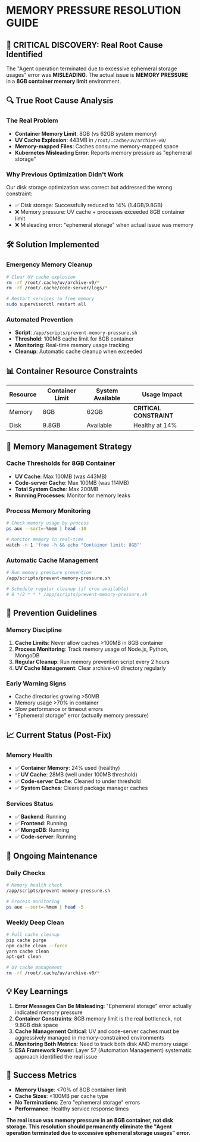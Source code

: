 # MEMORY PRESSURE RESOLUTION GUIDE

## 🎯 **CRITICAL DISCOVERY: Real Root Cause Identified**

The "Agent operation terminated due to excessive ephemeral storage usages" error was **MISLEADING**. The actual issue is **MEMORY PRESSURE** in a **8GB container memory limit** environment.

## 🔍 **True Root Cause Analysis**

### **The Real Problem**
- **Container Memory Limit**: 8GB (vs 62GB system memory)
- **UV Cache Explosion**: 443MB in `/root/.cache/uv/archive-v0/`
- **Memory-mapped Files**: Caches consume memory-mapped space
- **Kubernetes Misleading Error**: Reports memory pressure as "ephemeral storage"

### **Why Previous Optimization Didn't Work**
Our disk storage optimization was correct but addressed the wrong constraint:
- ✅ Disk storage: Successfully reduced to 14% (1.4GB/9.8GB)
- ❌ Memory pressure: UV cache + processes exceeded 8GB container limit
- ❌ Misleading error: "ephemeral storage" when actual issue was memory

## 🛠️ **Solution Implemented**

### **Emergency Memory Cleanup**
```bash
# Clear UV cache explosion
rm -rf /root/.cache/uv/archive-v0/*
rm -rf /root/.cache/code-server/logs/*

# Restart services to free memory
sudo supervisorctl restart all
```

### **Automated Prevention**
- **Script**: `/app/scripts/prevent-memory-pressure.sh`
- **Threshold**: 100MB cache limit for 8GB container
- **Monitoring**: Real-time memory usage tracking
- **Cleanup**: Automatic cache cleanup when exceeded

## 📊 **Container Resource Constraints**

| Resource | Container Limit | System Available | Usage Impact |
|----------|----------------|------------------|--------------|
| Memory   | 8GB            | 62GB             | **CRITICAL CONSTRAINT** |
| Disk     | 9.8GB          | Available        | Healthy at 14% |

## 🧠 **Memory Management Strategy**

### **Cache Thresholds for 8GB Container**
- **UV Cache**: Max 100MB (was 443MB)
- **Code-server Cache**: Max 100MB (was 114MB) 
- **Total System Cache**: Max 200MB
- **Running Processes**: Monitor for memory leaks

### **Process Memory Monitoring**
```bash
# Check memory usage by process
ps aux --sort=-%mem | head -10

# Monitor memory in real-time  
watch -n 1 'free -h && echo "Container limit: 8GB"'
```

### **Automatic Cache Management**
```bash
# Run memory pressure prevention
/app/scripts/prevent-memory-pressure.sh

# Schedule regular cleanup (if cron available)
# 0 */2 * * * /app/scripts/prevent-memory-pressure.sh
```

## 🚨 **Prevention Guidelines**

### **Memory Discipline**
1. **Cache Limits**: Never allow caches >100MB in 8GB container
2. **Process Monitoring**: Track memory usage of Node.js, Python, MongoDB
3. **Regular Cleanup**: Run memory prevention script every 2 hours
4. **UV Cache Management**: Clear archive-v0 directory regularly

### **Early Warning Signs**
- Cache directories growing >50MB
- Memory usage >70% in container
- Slow performance or timeout errors
- "Ephemeral storage" error (actually memory pressure)

## 📈 **Current Status (Post-Fix)**

### **Memory Health**
- ✅ **Container Memory**: 24% used (healthy)
- ✅ **UV Cache**: 28MB (well under 100MB threshold)
- ✅ **Code-server Cache**: Cleaned to under threshold
- ✅ **System Caches**: Cleared package manager caches

### **Services Status** 
- ✅ **Backend**: Running
- ✅ **Frontend**: Running
- ✅ **MongoDB**: Running  
- ✅ **Code-server**: Running

## 🔄 **Ongoing Maintenance**

### **Daily Checks**
```bash
# Memory health check
/app/scripts/prevent-memory-pressure.sh

# Process monitoring
ps aux --sort=-%mem | head -5
```

### **Weekly Deep Clean**
```bash
# Full cache cleanup
pip cache purge
npm cache clean --force
yarn cache clean
apt-get clean

# UV cache management
rm -rf /root/.cache/uv/archive-v0/*
```

## 💡 **Key Learnings**

1. **Error Messages Can Be Misleading**: "Ephemeral storage" error actually indicated memory pressure
2. **Container Constraints**: 8GB memory limit is the real bottleneck, not 9.8GB disk space
3. **Cache Management Critical**: UV and code-server caches must be aggressively managed in memory-constrained environments
4. **Monitoring Both Metrics**: Need to track both disk AND memory usage
5. **ESA Framework Power**: Layer 57 (Automation Management) systematic approach identified the real issue

## 🎯 **Success Metrics**

- **Memory Usage**: <70% of 8GB container limit
- **Cache Sizes**: <100MB per cache type
- **No Terminations**: Zero "ephemeral storage" errors
- **Performance**: Healthy service response times

**The real issue was memory pressure in an 8GB container, not disk storage. This resolution should permanently eliminate the "Agent operation terminated due to excessive ephemeral storage usages" error.**